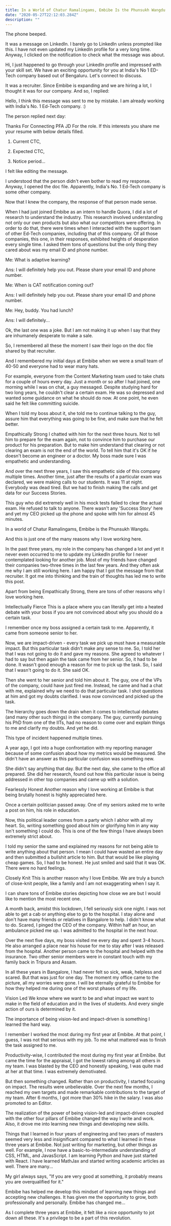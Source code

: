 ```yaml
---
title: In a World of Chatur Ramalingams, Embibe Is the Phunsukh Wangdu
date: "2020-05-27T22:12:03.284Z"
description: ""
---
```


The phone beeped. 

It was a message on LinkedIn. I barely go to LinkedIn unless prompted like this. I have not even updated my LinkedIn profile for a very long time. Anyway, I clicked on the notification to check what the message was about. 

Hi, I just happened to go through your LinkedIn profile and impressed with your skill set. We have an exciting opportunity for you at India's No 1 ED-Tech company based out of Bengaluru. Let's connect to discuss. 

It was a recruiter. Since Embibe is expanding and we are hiring a lot, I thought it was for our company. And so, I replied: 

Hello, I think this message was sent to me by mistake. I am already working with India's No. 1 Ed-Tech company. :) 

The person replied next day: 

Thanks For Connecting PFA JD For the role. If this interests you share me your resume with below details filled. 

1. Current CTC, 

2. Expected CTC, 

3. Notice period... 

I felt like editing the message. 

I understood that the person didn't even bother to read my response. Anyway, I opened the doc file. Apparently, India's No. 1 Ed-Tech company is some other company. 

Now that I knew the company, the response of that person made sense.

When I had just joined Embibe as an intern to handle Quora, I did a lot of research to understand the industry. This research involved understanding not only our own products but also what our competitors were offering. In order to do that, there were times when I interacted with the support team of other Ed-Tech companies, including that of this company. Of all those companies, this one, in their responses, exhibited heights of desperation every single time. I asked them tons of questions but the only thing they cared about was my email ID and phone number. 

Me: What is adaptive learning? 

Ans: I will definitely help you out. Please share your email ID and phone number. 

Me: When is CAT notification coming out? 

Ans: I will definitely help you out. Please share your email ID and phone number. 

Me: Hey, buddy. You had lunch? 

Ans: I will definitely... 

Ok, the last one was a joke. But I am not making it up when I say that they are inhumanely desperate to make a sale. 

So, I remembered all these the moment I saw their logo on the doc file shared by that recruiter. 

And I remembered my initial days at Embibe when we were a small team of 40-50 and everyone had to wear many hats. 

For example, everyone from the Content Marketing team used to take chats for a couple of hours every day. Just a month or so after I had joined, one morning while I was on chat, a guy messaged. Despite studying hard for two long years, he couldn't clear a certain exam. He was so depressed and wanted some guidance on what he should do now. At one point, he even said he felt like committing suicide. 

When I told my boss about it, she told me to continue talking to the guy, assure him that everything was going to be fine, and make sure that he felt better.

Empathically Strong 
I chatted with him for the next three hours. Not to tell him to prepare for the exam again, not to convince him to purchase our product for his preparation. But to make him understand that clearing or not clearing an exam is not the end of the world. To tell him that it's OK if he doesn't become an engineer or a doctor. My boss made sure I was empathetic and understanding. 

And over the next three years, I saw this empathetic side of this company multiple times. Another time, just after the results of a particular exam was declared, we were making calls to our students. It was 11 at night. Everybody was dead tired. But we had to finish making the calls and get data for our Success Stories. 

This guy who did extremely well in his mock tests failed to clear the actual exam. He refused to talk to anyone. There wasn't any 'Success Story' here and yet my CEO picked up the phone and spoke with him for almost 45 minutes. 

In a world of Chatur Ramalingams, Embibe is the Phunsukh Wangdu. 


And this is just one of the many reasons why I love working here. 

In the past three years, my role in the company has changed a lot and yet it never even occurred to me to update my LinkedIn profile for I never contemplated looking for another job. Most of my friends have changed their companies two-three times in the last few years. And they often ask me why I am still working here. I am happy that I got the message from that recruiter. It got me into thinking and the train of thoughts has led me to write this post. 

Apart from being Empathically Strong, there are tons of other reasons why I love working here.

Intellectually Fierce
This is a place where you can literally get into a heated debate with your boss if you are not convinced about why you should do a certain task.

I remember once my boss assigned a certain task to me. Apparently, it came from someone senior to her.

Now, we are impact-driven - every task we pick up must have a measurable impact. But this particular task didn't make any sense to me. So, I told her that I was not going to do it and gave my reasons. She agreed to whatever I had to say but then again the task came from her senior. So, it had to be done. It wasn't good enough a reason for me to pick up the task. So, I said that I wasn't going to do it. She said OK.

Then she went to her senior and told him about it. The guy, one of the VPs of the company, could have just fired me. Instead, he came and had a chat with me, explained why we need to do that particular task. I shot questions at him and got my doubts clarified. I was now convinced and picked up the task.

The hierarchy goes down the drain when it comes to intellectual debates (and many other such things) in the company. The guy, currently pursuing his PhD from one of the IITs, had no reason to come over and explain things to me and clarify my doubts. And yet he did.

This type of incident happened multiple times.

A year ago, I got into a huge confrontation with my reporting manager because of some confusion about how my metrics would be measured. She didn't have an answer as this particular confusion was something new.

She didn't say anything that day. But the next day, she came to the office all prepared. She did her research, found out how this particular issue is being addressed in other top companies and came up with a solution.

Fearlessly Honest
Another reason why I love working at Embibe is that being brutally honest is highly appreciated here.

Once a certain politician passed away. One of my seniors asked me to write a post on him, his role in education. 

Now, this political leader comes from a party which I abhor with all my heart. So, writing something good about him or glorifying him in any way isn't something I could do. This is one of the few things I have always been extremely strict about. 

I told my senior the same and explained my reasons for not being able to write anything about that person. I mean I could have wasted an entire day and then submitted a bullshit article to him. But that would be like playing cheap games. So, I had to be honest. He just smiled and said that it was OK. There were no hard feelings.

Closely Knit
This is another reason why I love Embibe. We are truly a bunch of close-knit people, like a family and I am not exaggerating when I say it.

I can share tons of Embibe stories depicting how close we are but I would like to mention the most recent one. 

A month back, amidst this lockdown, I fell seriously sick one night. I was not able to get a cab or anything else to go to the hospital. I stay alone and don't have many friends or relatives in Bangalore to help. I didn't know what to do. Scared, I pinged the CEO of the company. Within half an hour, an ambulance picked me up. I was admitted to the hospital in the next hour. 

Over the next five days, my boss visited me every day and spent 3-4 hours. He also arranged a place near his house for me to stay after I was released from the hospital. Another person came to the hospital and helped with the insurance. Two other senior members were in constant touch with my family back in Tripura and Assam.

In all these years in Bangalore, I had never felt so sick, weak, helpless and scared. But that was just for one day. The moment my office came to the picture, all my worries were gone. I will be eternally grateful to Embibe for how they helped me during one of the worst phases of my life.

Vision Led
We know where we want to be and what impact we want to make in the field of education and in the lives of students. And every single action of ours is determined by it.

The importance of being vision-led and impact-driven is something I learned the hard way. 

I remember I worked the most during my first year at Embibe. At that point, I guess, I was not that serious with my job. To me what mattered was to finish the task assigned to me.

Productivity-wise, I contributed the most during my first year at Embibe. But came the time for the appraisal, I got the lowest rating among all others in my team. I was blasted by the CEO and honestly speaking, I was quite mad at her at that time. I was extremely demotivated. 

But then something changed. Rather than on productivity, I started focusing on impact. The results were unbelievable. Over the next few months, I reached my own targets and made remarkable contributions to the target of my team. After 6 months, I got more than 30% hike in the salary. I was also promoted to an Editor. 

The realization of the power of being vision-led and impact-driven coupled with the other four pillars of Embibe changed the way I write and work. Also, it drove me into learning new things and developing new skills. 

Things that I learned in four years of engineering and two years of masters seemed very less and insignificant compared to what I learned in these three years at Embibe. Not just writing for marketing, but other things as well. For example, I now have a basic-to-intermediate understanding of CSS, HTML, and JavasScript. I am learning Python and have just started with React. I have learned MathJax and started writing academic articles as well. There are many...

My girl always says, "If you are very good at something, it probably means you are overqualified for it."

Embibe has helped me develop this mindset of learning new things and accepting new challenges. It has given me the opportunity to grow, both professionally and personally. Embibe has changed me...

As I complete three years at Embibe, it felt like a nice opportunity to jot down all these. It's a privilege to be a part of this revolution.

